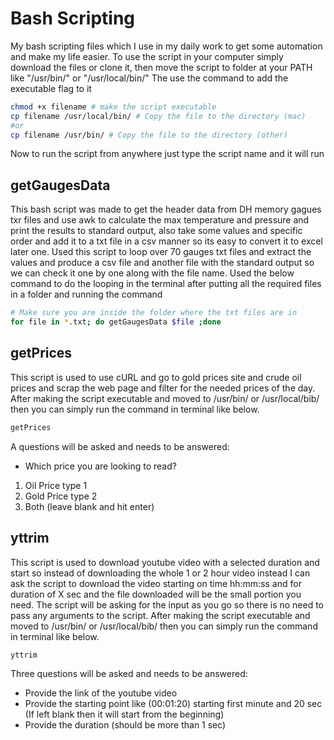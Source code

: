 # Bash Scripting
My bash scripting files which I use in my daily work to get some automation and make my life easier.
To use the script in your computer simply download the files or clone it, then move the script to folder at your PATH like "/usr/bin/" or "/usr/local/bin/"
The use the command to add the executable flag to it
```bash
chmod +x filename # make the script executable
cp filename /usr/local/bin/ # Copy the file to the directory (mac)
#or
cp filename /usr/bin/ # Copy the file to the directory (other)
```
Now to run the script from anywhere just type the script name and it will run 

## getGaugesData
This bash script was made to get the header data from DH memory gagues txr files and use awk to calculate the max temperature and pressure and print the results to standard output, also take some values and specific order and add it to a txt file in a csv manner so its easy to convert it to excel later one.
Used this script to loop over 70 gauges txt files and extract the values and produce a csv file and another file with the standard output so we can check it one by one along with the file name.
Used the below command to do the looping in the terminal after putting all the required files in a folder and running the command

``` bash
# Make sure you are inside the folder where the txt files are in
for file in *.txt; do getGaugesData $file ;done
```

## getPrices
This script is used to use cURL and go to gold prices site and crude oil prices and scrap the web page and filter for the needed prices of the day.
After making the script executable and moved to /usr/bin/ or /usr/local/bib/ then you can simply run the command in terminal like below.

```bash
getPrices
```
A questions will be asked and needs to be answered:
* Which price you are looking to read? 
1) Oil Price type 1
2) Gold Price type 2
3) Both (leave blank and hit enter)

## yttrim
This script is used to download youtube video with a selected duration and start so instead of downloading the whole 1 or 2 hour video instead I can ask the script to download the video starting on time hh:mm:ss and for duration of X sec and the file downloaded will be the small portion you need.
The script will be asking for the input as you go so there is no need to pass any arguments to the script.
After making the script executable and moved to /usr/bin/ or /usr/local/bib/ then you can simply run the command in terminal like below.

```bash
yttrim
```
Three questions will be asked and needs to be answered:
* Provide the link of the youtube video 
* Provide the starting point like (00:01:20) starting first minute and 20 sec (If left blank then it will start from the beginning)
* Provide the duration (should be more than 1 sec)


